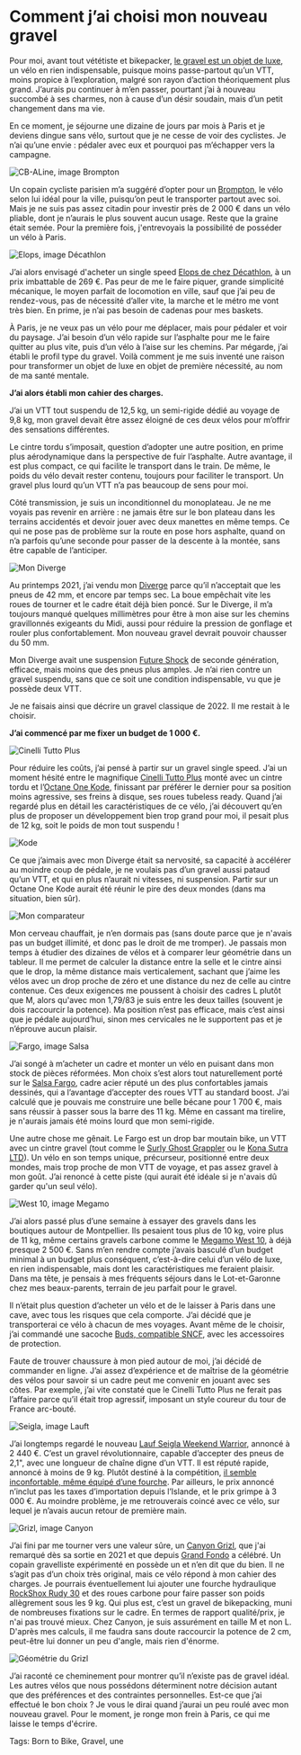 # Comment j’ai choisi mon nouveau gravel

Pour moi, avant tout vététiste et bikepacker, [le gravel est un objet de luxe](https://tcrouzet.com/2022/07/20/jen-suis-revenu-du-gravel/), un vélo en rien indispensable, puisque moins passe-partout qu’un VTT, moins propice à l’exploration, malgré son rayon d’action théoriquement plus grand. J’aurais pu continuer à m’en passer, pourtant j’ai à nouveau succombé à ses charmes, non à cause d’un désir soudain, mais d’un petit changement dans ma vie.<span id="more-64342"></span>

En ce moment, je séjourne une dizaine de jours par mois à Paris et je deviens dingue sans vélo, surtout que je ne cesse de voir des cyclistes. Je n’ai qu’une envie : pédaler avec eux et pourquoi pas m’échapper vers la campagne.

![CB-ALine, image Brompton](https://tcrouzet.com/images_tc/2022/09/CB-ALine.png)

Un copain cycliste parisien m’a suggéré d’opter pour un [Brompton](https://fr.brompton.com/), le vélo selon lui idéal pour la ville, puisqu’on peut le transporter partout avec soi. Mais je ne suis pas assez citadin pour investir près de 2 000 € dans un vélo pliable, dont je n’aurais le plus souvent aucun usage. Reste que la graine était semée. Pour la première fois, j'entrevoyais la possibilité de posséder un vélo à Paris.

![Elops, image Décathlon](https://tcrouzet.com/images_tc/2022/09/elops-speed-100-20l2.jpg)

J’ai alors envisagé d'acheter un single speed [Elops de chez Décathlon](https://www.decathlon.fr/p/velo-ville-single-speed-500/_/R-p-306292), à un prix imbattable de 269 €. Pas peur de me le faire piquer, grande simplicité mécanique, le moyen parfait de locomotion en ville, sauf que j’ai peu de rendez-vous, pas de nécessité d’aller vite, la marche et le métro me vont très bien. En prime, je n’ai pas besoin de cadenas pour mes baskets.

À Paris, je ne veux pas un vélo pour me déplacer, mais pour pédaler et voir du paysage. J’ai besoin d’un vélo rapide sur l’asphalte pour me le faire quitter au plus vite, puis d’un vélo à l’aise sur les chemins. Par mégarde, j’ai établi le profil type du gravel. Voilà comment je me suis inventé une raison pour transformer un objet de luxe en objet de première nécessité, au nom de ma santé mentale.

**J’ai alors établi mon cahier des charges.**

J’ai un VTT tout suspendu de 12,5 kg, un semi-rigide dédié au voyage de 9,8 kg, mon gravel devait être assez éloigné de ces deux vélos pour m’offrir des sensations différentes.

Le cintre tordu s’imposait, question d’adopter une autre position, en prime plus aérodynamique dans la perspective de fuir l’asphalte. Autre avantage, il est plus compact, ce qui facilite le transport dans le train. De même, le poids du vélo devait rester contenu, toujours pour faciliter le transport. Un gravel plus lourd qu’un VTT n’a pas beaucoup de sens pour moi.

Côté transmission, je suis un inconditionnel du monoplateau. Je ne me voyais pas revenir en arrière : ne jamais être sur le bon plateau dans les terrains accidentés et devoir jouer avec deux manettes en même temps. Ce qui ne pose pas de problème sur la route en pose hors asphalte, quand on n’a parfois qu’une seconde pour passer de la descente à la montée, sans être capable de l’anticiper.

![Mon Diverge](https://tcrouzet.com/images_tc/2020/10/IMG_4429.jpeg)

Au printemps 2021, j’ai vendu mon [Diverge](https://www.specialized.com/us/en/mens-diverge-expert-x1/p/154313?color=227313-154313) parce qu’il n’acceptait que les pneus de 42 mm, et encore par temps sec. La boue empêchait vite les roues de tourner et le cadre était déjà bien poncé. Sur le Diverge, il m’a toujours manqué quelques millimètres pour être à mon aise sur les chemins gravillonnés exigeants du Midi, aussi pour réduire la pression de gonflage et rouler plus confortablement. Mon nouveau gravel devrait pouvoir chausser du 50 mm.

Mon Diverge avait une suspension [Future Shock](https://www.specialized.com/ca/fr/stories/future-shock) de seconde génération, efficace, mais moins que des pneus plus amples. Je n’ai rien contre un gravel suspendu, sans que ce soit une condition indispensable, vu que je possède deux VTT.

Je ne faisais ainsi que décrire un gravel classique de 2022. Il me restait à le choisir.

**J’ai commencé par me fixer un budget de 1 000 €.**

![Cinelli Tutto Plus](https://tcrouzet.com/images_tc/2022/09/tutto.jpg)

Pour réduire les coûts, j’ai pensé à partir sur un gravel single speed. J’ai un moment hésité entre le magnifique [Cinelli Tutto Plus](https://cinelli.it/en/prodotti/tutto-plus-en/) monté avec un cintre tordu et l’[Octane One Kode](https://octane-one.com/bike/kode-single-speed-commuter/), finissant par préférer le dernier pour sa position moins agressive, ses freins à disque, ses roues tubeless ready. Quand j’ai regardé plus en détail les caractéristiques de ce vélo, j’ai découvert qu’en plus de proposer un développement bien trop grand pour moi, il pesait plus de 12 kg, soit le poids de mon tout suspendu !

![Kode](https://tcrouzet.com/images_tc/2022/09/kode1-2-1-1024x679-1.jpg)

Ce que j’aimais avec mon Diverge était sa nervosité, sa capacité à accélérer au moindre coup de pédale, je ne voulais pas d’un gravel aussi pataud qu’un VTT, et qui en plus n’aurait ni vitesses, ni suspension. Partir sur un Octane One Kode aurait été réunir le pire des deux mondes (dans ma situation, bien sûr).

![Mon comparateur](https://tcrouzet.com/images_tc/2022/09/statsV.png)

Mon cerveau chauffait, je n’en dormais pas (sans doute parce que je n'avais pas un budget illimité, et donc pas le droit de me tromper). Je passais mon temps à étudier des dizaines de vélos et à comparer leur géométrie dans un tableur. Il me permet de calculer la distance entre la selle et le cintre ainsi que le drop, la même distance mais verticalement, sachant que j’aime les vélos avec un drop proche de zéro et une distance du nez de celle au cintre contenue. Ces deux exigences me poussent à choisir des cadres L plutôt que M, alors qu'avec mon 1,79/83 je suis entre les deux tailles (souvent je dois raccourcir la potence). Ma position n’est pas efficace, mais c’est ainsi que je pédale aujourd’hui, sinon mes cervicales ne le supportent pas et je n’éprouve aucun plaisir.

![Fargo, image Salsa](https://tcrouzet.com/images_tc/2022/09/SAL_BikesInAction_Fargo_5@2x-scaled.jpg)

J’ai songé à m’acheter un cadre et monter un vélo en puisant dans mon stock de pièces réformées. Mon choix s’est alors tout naturellement porté sur le [Salsa Fargo](https://www.salsacycles.com/bikes/2019_fargo_steel_frameset), cadre acier réputé un des plus confortables jamais dessinés, qui a l’avantage d’accepter des roues VTT au standard boost. J’ai calculé que je pouvais me construire une belle bécane pour 1 700 €, mais sans réussir à passer sous la barre des 11 kg. Même en cassant ma tirelire, je n'aurais jamais été moins lourd que mon semi-rigide.

Une autre chose me gênait. Le Fargo est un drop bar moutain bike, un VTT avec un cintre gravel (tout comme le [Surly Ghost Grappler](https://surlybikes.com/bikes/ghost_grappler) ou le [Kona Sutra LTD](https://konabikes.fr/product/b22sul/)). Un vélo en son temps unique, précurseur, positionné entre deux mondes, mais trop proche de mon VTT de voyage, et pas assez gravel à mon goût. J’ai renoncé à cette piste (qui aurait été idéale si je n'avais dû garder qu'un seul vélo).

![West 10, image Megamo](https://tcrouzet.com/images_tc/2022/09/WEST_MC_03.jpg)

J’ai alors passé plus d’une semaine à essayer des gravels dans les boutiques autour de Montpellier. Ils pesaient tous plus de 10 kg, voire plus de 11 kg, même certains gravels carbone comme le [Megamo West 10](https://www.megamo.com/fr/velos/gravel/west/west-10-(22)), à déjà presque 2 500 €. Sans m’en rendre compte j’avais basculé d’un budget minimal à un budget plus conséquent, c’est-à-dire celui d’un vélo de luxe, en rien indispensable, mais dont les caractéristiques me feraient plaisir. Dans ma tête, je pensais à mes fréquents séjours dans le Lot-et-Garonne chez mes beaux-parents, terrain de jeu parfait pour le gravel.

Il n’était plus question d’acheter un vélo et de le laisser à Paris dans une cave, avec tous les risques que cela comporte. J’ai décidé que je transporterai ce vélo à chacun de mes voyages. Avant même de le choisir, j’ai commandé une sacoche [Buds, compatible SNCF](https://www.buds-sports.com/housses-velo-pour-train-au-standard-sncf/), avec les accessoires de protection.

Faute de trouver chaussure à mon pied autour de moi, j’ai décidé de commander en ligne. J’ai assez d’expérience et de maîtrise de la géométrie des vélos pour savoir si un cadre peut me convenir en jouant avec ses côtes. Par exemple, j’ai vite constaté que le Cinelli Tutto Plus ne ferait pas l’affaire parce qu’il était trop agressif, imposant un style coureur du tour de France arc-bouté.

![Seigla, image Lauft](https://tcrouzet.com/images_tc/2022/09/lauft.jpg)

J’ai longtemps regardé le nouveau [Lauf Seigla Weekend Warrior](https://www.laufcycling.com/eur/product/lauf-seigla), annoncé à 2 440 €. C’est un gravel révolutionnaire, capable d’accepter des pneus de 2,1", avec une longueur de chaîne digne d’un VTT. Il est réputé rapide, annoncé à moins de 9 kg. Plutôt destiné à la compétition, [il semble inconfortable, même équipé d’une fourche](https://www.youtube.com/watch?v=iu5G_Fidzf8&ab_channel=CyclingTips). Par ailleurs, le prix annoncé n’inclut pas les taxes d’importation depuis l’Islande, et le prix grimpe à 3 000 €. Au moindre problème, je me retrouverais coincé avec ce vélo, sur lequel je n’avais aucun retour de première main.

![Grizl, image Canyon](https://tcrouzet.com/images_tc/2022/09/pr-grizl-side.jpg)

J’ai fini par me tourner vers une valeur sûre, un [Canyon Grizl](https://www.canyon.com/fr-fr/velos-de-gravel/?hideSelectedFilters=true&prefn1=pc_familie&prefv1=Grizl&srule=sort_master_availability), que j'ai remarqué dès sa sortie en 2021 et que depuis [Grand Fondo](https://granfondo-cycling.com/the-best-gravel-bike-review/) a célébré. Un copain gravelliste expérimenté en possède un et n’en dit que du bien. Il ne s’agit pas d’un choix très original, mais ce vélo répond à mon cahier des charges. Je pourrais éventuellement lui ajouter une fourche hydraulique [RockShox Rudy 30](https://www.sram.com/en/rockshox/models/fs-rudy-ult-a1) et des roues carbone pour faire passer son poids allègrement sous les 9 kg. Qui plus est, c’est un gravel de bikepacking, muni de nombreuses fixations sur le cadre. En termes de rapport qualité/prix, je n'ai pas trouvé mieux. Chez Canyon, je suis assurément en taille M et non L. D'après mes calculs, il me faudra sans doute raccourcir la potence de 2 cm, peut-être lui donner un peu d'angle, mais rien d'énorme.

![Géométrie du Grizl](https://tcrouzet.com/images_tc/2022/09/canyonG.png)

J’ai raconté ce cheminement pour montrer qu’il n’existe pas de gravel idéal. Les autres vélos que nous possédons déterminent notre décision autant que des préférences et des contraintes personnelles. Est-ce que j’ai effectué le bon choix ? Je vous le dirai quand j’aurai un peu roulé avec mon nouveau gravel. Pour le moment, je ronge mon frein à Paris, ce qui me laisse le temps d'écrire.

Tags: Born to Bike, Gravel, une